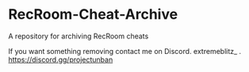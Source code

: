 # RecRoom-Cheat-Archive
A repository for archiving RecRoom cheats

If you want something removing contact me on Discord. extremeblitz_ . https://discord.gg/projectunban
